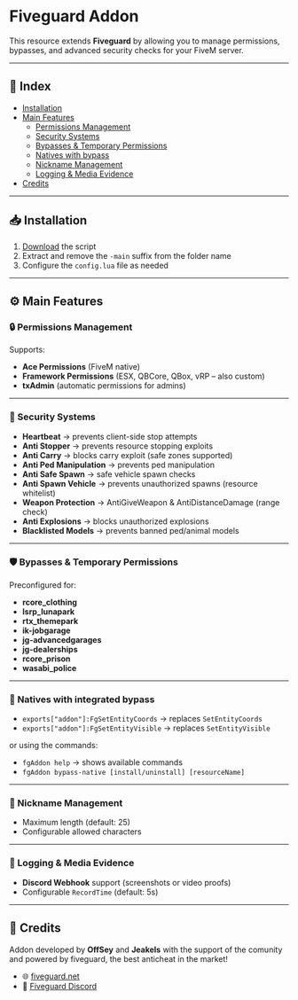 # Fiveguard Addon

This resource extends **Fiveguard** by allowing you to manage permissions, bypasses, and advanced security checks for your FiveM server.  

---

## 📑 Index
- [Installation](#-installation)
- [Main Features](#%EF%B8%8F-main-features)
  - [Permissions Management](#-permissions-management)
  - [Security Systems](#-security-systems)
  - [Bypasses & Temporary Permissions](#%EF%B8%8F-bypasses--temporary-permissions)
  - [Natives with bypass](#-natives-with-integrated-bypass)
  - [Nickname Management](#-nickname-management)
  - [Logging & Media Evidence](#-logging--media-evidence)
- [Credits](#-credits)

---

## 📥 Installation
1. [Download](https://github.com/OffSey/addon/archive/refs/heads/main.zip) the script  
2. Extract and remove the `-main` suffix from the folder name  
3. Configure the `config.lua` file as needed  

---

## ⚙️ Main Features

### 🔒 Permissions Management
Supports:  
- **Ace Permissions** (FiveM native)  
- **Framework Permissions** (ESX, QBCore, QBox, vRP – also custom)  
- **txAdmin** (automatic permissions for admins)  

---

### 🚨 Security Systems
- **Heartbeat** → prevents client-side stop attempts  
- **Anti Stopper** → prevents resource stopping exploits  
- **Anti Carry** → blocks carry exploit (safe zones supported)  
- **Anti Ped Manipulation** → prevents ped manipulation  
- **Anti Safe Spawn** → safe vehicle spawn checks  
- **Anti Spawn Vehicle** → prevents unauthorized spawns (resource whitelist)  
- **Weapon Protection** → AntiGiveWeapon & AntiDistanceDamage (range check)  
- **Anti Explosions** → blocks unauthorized explosions  
- **Blacklisted Models** → prevents banned ped/animal models  

---

### 🛡️ Bypasses & Temporary Permissions
Preconfigured for:  
- **rcore_clothing**
- **lsrp_lunapark**
- **rtx_themepark**  
- **ik-jobgarage**
- **jg-advancedgarages**
- **jg-dealerships**  
- **rcore_prison**
- **wasabi_police**  

---

### 🧰 Natives with integrated bypass
- `exports["addon"]:FgSetEntityCoords` → replaces `SetEntityCoords`
- `exports["addon"]:FgSetEntityVisible` → replaces `SetEntityVisible`

or using the commands:
- `fgAddon help` → shows available commands  
- `fgAddon bypass-native [install/uninstall] [resourceName]`  

---

### 📜 Nickname Management
- Maximum length (default: 25)  
- Configurable allowed characters  

---

### 📡 Logging & Media Evidence
- **Discord Webhook** support (screenshots or video proofs)  
- Configurable `RecordTime` (default: 5s)  

---

## 🙌 Credits
Addon developed by **OffSey** and **Jeakels** with the support of the comunity and powered by fiveguard, the best anticheat in the market!  

- 🌐 [fiveguard.net](https://fiveguard.net)  
- 💬 [Fiveguard Discord](https://discord.gg/fiveguard)
